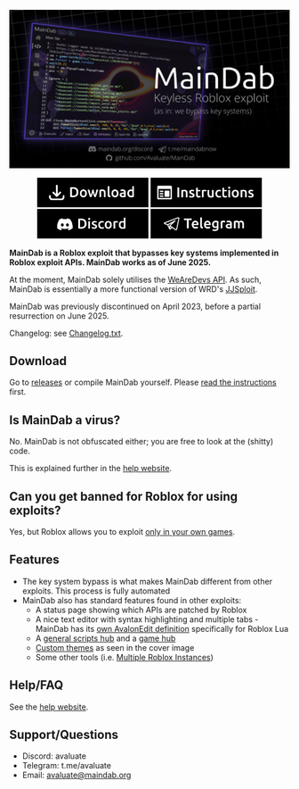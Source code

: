 <p align="center">
  <a href="https://maindab.org/discord">
    <img src="https://raw.githubusercontent.com/Avaluate/MainDab/refs/heads/main/Cover/MainDabThumbnail.png" alt="Logo" >
  </a>
</p>
<p align="center">
    <a title="Download MainDab" href="https://github.com/Avaluate/MainDab/releases"><img alt="Download MainDab" src="https://raw.githubusercontent.com/Avaluate/MainDab/refs/heads/main/Cover/Download.png" width=200 height=53></a>
    <a title="Instructions" href="https://maindab.gitbook.io/maindabdocs"><img alt="Insructions" src="https://raw.githubusercontent.com/Avaluate/MainDab/refs/heads/main/Cover/Instructions.png" width=200 height=53></a>
    <a title="Discord" href="https://maindab.org/discord"><img alt="Discord" src="https://raw.githubusercontent.com/Avaluate/MainDab/refs/heads/main/Cover/Discord.png" width=200 height=53></a>
    <a title="Telegram" href="https://t.me/maindabnow"><img alt="Telegram" src="https://raw.githubusercontent.com/Avaluate/MainDab/refs/heads/main/Cover/Telegram.png" width=200 height=53></a>
  </p>

**MainDab is a Roblox exploit that bypasses key systems implemented in Roblox exploit APIs. MainDab works as of June 2025.** 

At the moment, MainDab solely utilises the [WeAreDevs API](https://wearedevs.net/d/Exploit%20API). As such, MainDab is essentially a more functional version of WRD's [JJSploit](https://wearedevs.net/d/JJSploit).

MainDab was previously discontinued on April 2023, before a partial resurrection on June 2025. 

Changelog: see [Changelog.txt](https://raw.githubusercontent.com/Avaluate/MainDab/refs/heads/main/Changelog.txt).
## Download
Go to [releases](https://github.com/Avaluate/MainDab/releases) or compile MainDab yourself. Please [read the instructions](https://maindab.gitbook.io/maindabdocs/downloading-maindab) first.
## Is MainDab a virus?
No. MainDab is not obfuscated either; you are free to look at the (shitty) code.

This is explained further in the [help website](https://maindab.gitbook.io/maindabdocs/downloading-maindab/is-maindab-a-virus).
## Can you get banned for Roblox for using exploits?
Yes, but Roblox allows you to exploit [only in your own games](https://devforum.roblox.com/t/an-update-on-automated-action-against-modified-clients/3640609).
## Features
- The key system bypass is what makes MainDab different from other exploits. This process is fully automated
- MainDab also has standard features found in other exploits:
  - A status page showing which APIs are patched by Roblox
  - A nice text editor with syntax highlighting and multiple tabs - MainDab has its [own AvalonEdit definition](https://github.com/Avaluate/MainDabWeb/blob/main/Themes/lua_md_default.xshd) specifically for Roblox Lua
  - A [general scripts hub](https://github.com/Avaluate/MainDabWeb/blob/main/UpdateStuff/Scripts.json) and a [game hub](https://github.com/Avaluate/MainDabWeb/blob/main/UpdateStuff/GameHubScripts.json)
  - [Custom themes](https://github.com/Avaluate/MainDabWeb/tree/main/UIThemes) as seen in the cover image
  - Some other tools (i.e. [Multiple Roblox Instances](https://github.com/Avaluate/MultipleRobloxInstances))
## Help/FAQ
See the [help website](https://maindab.gitbook.io/maindabdocs).
## Support/Questions
- Discord: avaluate
- Telegram: t.me/avaluate
- Email: avaluate@maindab.org
